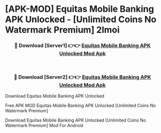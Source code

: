 # [APK-MOD] Equitas Mobile Banking APK Unlocked - [Unlimited Coins No Watermark Premium] 2lmoi



<div align="center">
<h3>🔴 Download [Server1] 👉👉 <a href="https://momento.my/?title=Equitas_Mobile_Banking_APK_Unlocked">Equitas Mobile Banking APK Unlocked Mod Apk</a></h3><br>

<h3>🔴 Download [Server2] 👉👉 <a href="https://momento.my/?title=Equitas_Mobile_Banking_APK_Unlocked">Equitas Mobile Banking APK Unlocked Mod Apk</a></h3>
</div>



Download Equitas Mobile Banking APK Unlocked 

Free APK MOD Equitas Mobile Banking APK Unlocked [Unlimited Coins No Watermark Premium]

Download Equitas Mobile Banking APK Unlocked [Unlimited Coins No Watermark Premium] Mod For Android
